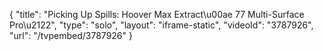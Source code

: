 {
    "title": "Picking Up Spills: Hoover Max Extract\u00ae 77 Multi-Surface Pro\u2122",
    "type": "solo",
    "layout": "iframe-static",
    "videoId": "3787926",
    "url": "\/tvpembed\/3787926"
}